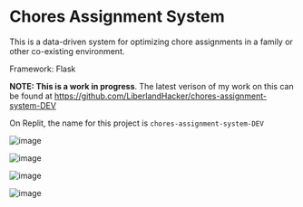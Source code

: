 # Chores Assignment System
This is a data-driven system for optimizing chore assignments in a family or other co-existing environment. 

Framework: Flask

**NOTE: This is a work in progress**. The latest verison of my work on this can be found at https://github.com/LiberlandHacker/chores-assignment-system-DEV

On Replit, the name for this project is `chores-assignment-system-DEV`

![image](https://user-images.githubusercontent.com/67705789/217353932-dbcbdd79-bb03-4023-9bd2-fb12942607e7.png)


![image](https://user-images.githubusercontent.com/67705789/217353853-d9eeb546-8a71-4a7d-99c7-ea4f377e8b40.png)

![image](https://user-images.githubusercontent.com/67705789/217704744-1f6cf346-3079-41bc-8f4a-2f005482e60b.png)

![image](https://user-images.githubusercontent.com/67705789/221759010-0a02f0ae-c61b-40eb-a493-5db6ea5f7687.png)
